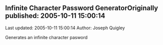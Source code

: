 ## Infinite Character Password GeneratorOriginally published: 2005-10-11 15:00:14 
Last updated: 2005-10-11 15:00:14 
Author: Joseph Quigley 
 
Generates an infinite character pasword
